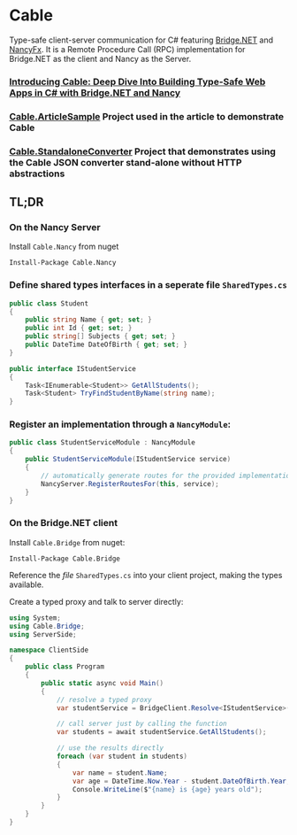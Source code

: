 # Cable
Type-safe client-server communication for C# featuring [Bridge.NET](https://github.com/bridgedotnet/Bridge) and [NancyFx](https://github.com/NancyFx/Nancy). It is a Remote Procedure Call (RPC) implementation for Bridge.NET as the client and Nancy as the Server.

### [Introducing Cable: Deep Dive Into Building Type-Safe Web Apps in C# with Bridge.NET and Nancy](https://medium.com/@zaid.naom/introducing-cable-deep-dive-into-building-type-safe-web-apps-in-c-with-bridge-net-and-nancy-a65f48398a02)

### [Cable.ArticleSample](https://github.com/Zaid-Ajaj/Cable.ArticleSample) Project used in the article to demonstrate Cable

### [Cable.StandaloneConverter](https://github.com/Zaid-Ajaj/Cable.StandaloneConverter/tree/master) Project that demonstrates using the Cable JSON converter stand-alone without HTTP abstractions

## TL;DR
### On the Nancy Server
Install `Cable.Nancy` from nuget

```
Install-Package Cable.Nancy
```
### Define shared types interfaces in a seperate file `SharedTypes.cs`
```cs
public class Student
{
    public string Name { get; set; }
    public int Id { get; set; }
    public string[] Subjects { get; set; }
    public DateTime DateOfBirth { get; set; }
}

public interface IStudentService
{
    Task<IEnumerable<Student>> GetAllStudents();
    Task<Student> TryFindStudentByName(string name);
}
```
### Register an implementation through a `NancyModule`:
```cs
public class StudentServiceModule : NancyModule
{
    public StudentServiceModule(IStudentService service)
    {
        // automatically generate routes for the provided implementation of IStudentService
        NancyServer.RegisterRoutesFor(this, service);
    }
}
```
### On the Bridge.NET client
Install `Cable.Bridge` from nuget:
```
Install-Package Cable.Bridge
```
Reference the *file* `SharedTypes.cs` into your client project, making the types available.

Create a typed proxy and talk to server directly:
```cs
using System;
using Cable.Bridge;
using ServerSide;

namespace ClientSide
{
    public class Program
    {
        public static async void Main()
        {
            // resolve a typed proxy
            var studentService = BridgeClient.Resolve<IStudentService>();

            // call server just by calling the function
            var students = await studentService.GetAllStudents();

            // use the results directly
            foreach (var student in students)
            {
                var name = student.Name;
                var age = DateTime.Now.Year - student.DateOfBirth.Year;
                Console.WriteLine($"{name} is {age} years old");
            }
        }
    }
}
```



